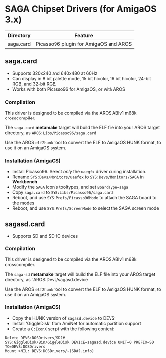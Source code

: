 SAGA Chipset Drivers (for AmigaOS 3.x)
=====================================

| Directory | Feature                                            |
| --------- | -------------------------------------------------- |
| saga.card | Picasso96 plugin for AmigaOS and AROS              |

## saga.card

* Supports 320x240 and 640x480 at 60Hz
* Can display in 8 bit palette mode, 15 bit hicolor, 16 bit hicolor,
  24-bit RGB, and 32-bit RGB.
* Works with both Picasso96 for AmigaOS, or with AROS

### Compilation

This driver is designed to be compiled via the AROS ABIv1 m68k crosscompiler.

The `saga-card` __metamake__ target will build the ELF file into your AROS
target directory, as `AROS:Libs/Picasso96/saga.card`

Use the AROS `elf2hunk` tool to convert the ELF to AmigaOS HUNK format, to
use it on an AmigaOS system.

### Installation (AmigaOS)

* Install Picasso96. Select _only_ the `uaegfx` driver during installation.
* Rename `SYS:Devs/Monitors/uaefgx` to `SYS:Devs/Monitors/SAGA` in __Workbench__
* Modify the `SAGA` icon's tooltypes, and set `BoardType=saga`
* Copy `saga.card` to `SYS:Libs/Picasso96/saga.card`
* Reboot, and use `SYS:Prefs/Picasso96Mode` to attach the SAGA board to the modes
* Reboot, and use `SYS:Prefs/ScreenMode` to select the SAGA screen mode

## sagasd.card

* Supports SD and SDHC devices

### Compilation

This driver is designed to be compiled via the AROS ABIv1 m68k crosscompiler.

The `saga-sd` __metamake__ target will build the ELF file into your AROS
target directory, as `AROS:Devs/sagasd.device

Use the AROS `elf2hunk` tool to convert the ELF to AmigaOS HUNK format, to
use it on an AmigaOS system.

### Installation (AmigaOS)

* Copy the HUNK version of `sagasd.device` to DEVS:
* Install 'GiggleDisk' from AmiNet for automatic partition support
* Create a `C:IconX` script with the following content:

```
Delete DEVS:DOSDrivers/SD?#
SYS:GiggleDisk/Bin/GiggleDisk DEVICE=sagasd.device UNIT=0 PREFIX=SD TO=DEVS:DOSDrivers
Mount >NIL: DEVS:DOSDrivers/~(SD#?.info)
```
